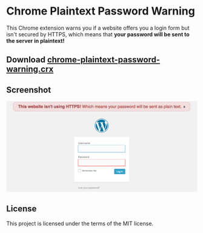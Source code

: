 Chrome Plaintext Password Warning
===


This Chrome extension warns you if a website offers you a login form but isn't secured by HTTPS, which means that **your password will be sent to the server in plaintext!**

## Download [chrome-plaintext-password-warning.crx](http://monosnap.com/file/4JSwv8Yz2rQDowmLSfCdFBlQd9fUrA)

## Screenshot

![](misc/screenshot.png)

## License

This project is licensed under the terms of the MIT license.